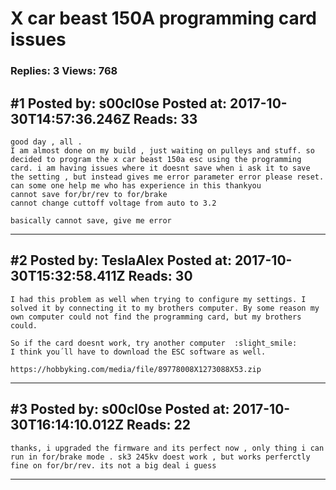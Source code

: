 # X car beast 150A programming card issues

### Replies: 3 Views: 768

## \#1 Posted by: s00cl0se Posted at: 2017-10-30T14:57:36.246Z Reads: 33

```
good day , all .
I am almost done on my build , just waiting on pulleys and stuff. so decided to program the x car beast 150a esc using the programming card. i am having issues where it doesnt save when i ask it to save the setting , but instead gives me error parameter error please reset. can some one help me who has experience in this thankyou
cannot save for/br/rev to for/brake
cannot change cuttoff voltage from auto to 3.2

basically cannot save, give me error
```

---
## \#2 Posted by: TeslaAlex Posted at: 2017-10-30T15:32:58.411Z Reads: 30

```
I had this problem as well when trying to configure my settings. I solved it by connecting it to my brothers computer. By some reason my own computer could not find the programming card, but my brothers could. 

So if the card doesnt work, try another computer  :slight_smile: 
I think you´ll have to download the ESC software as well.

https://hobbyking.com/media/file/89778008X1273088X53.zip
```

---
## \#3 Posted by: s00cl0se Posted at: 2017-10-30T16:14:10.012Z Reads: 22

```
thanks, i upgraded the firmware and its perfect now , only thing i can run in for/brake mode . sk3 245kv doest work , but works perferctly fine on for/br/rev. its not a big deal i guess
```

---
